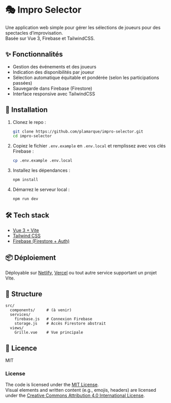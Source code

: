 # 🎭 Impro Selector

Une application web simple pour gérer les sélections de joueurs pour des spectacles d’improvisation.  
Basée sur Vue 3, Firebase et TailwindCSS.

## ✨ Fonctionnalités

- Gestion des événements et des joueurs
- Indication des disponibilités par joueur
- Sélection automatique équitable et pondérée (selon les participations passées)
- Sauvegarde dans Firebase (Firestore)
- Interface responsive avec TailwindCSS

## 🚀 Installation

1. Clonez le repo :
   ```bash
   git clone https://github.com/plamarque/impro-selector.git
   cd impro-selector
   ```

2. Copiez le fichier `.env.example` en `.env.local` et remplissez avec vos clés Firebase :
   ```bash
   cp .env.example .env.local
   ```

3. Installez les dépendances :
   ```bash
   npm install
   ```

4. Démarrez le serveur local :
   ```bash
   npm run dev
   ```

## 🛠️ Tech stack

- [Vue 3 + Vite](https://vitejs.dev)
- [Tailwind CSS](https://tailwindcss.com)
- [Firebase (Firestore + Auth)](https://firebase.google.com)

## 📦 Déploiement

Déployable sur [Netlify](https://netlify.com), [Vercel](https://vercel.com) ou tout autre service supportant un projet Vite.

## 📁 Structure

```
src/
  components/     # (à venir)
  services/
    firebase.js   # Connexion Firebase
    storage.js    # Accès Firestore abstrait
  views/
    Grille.vue    # Vue principale
```

## 📄 Licence

MIT


### License

The code is licensed under the [MIT License](./LICENSE).  
Visual elements and written content (e.g., emojis, headers) are licensed under the [Creative Commons Attribution 4.0 International License](https://creativecommons.org/licenses/by/4.0/).